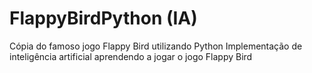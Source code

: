 # FlappyBirdPython (IA)

Cópia do famoso jogo Flappy Bird utilizando Python
Implementação de inteligência artificial aprendendo a jogar o jogo Flappy Bird
